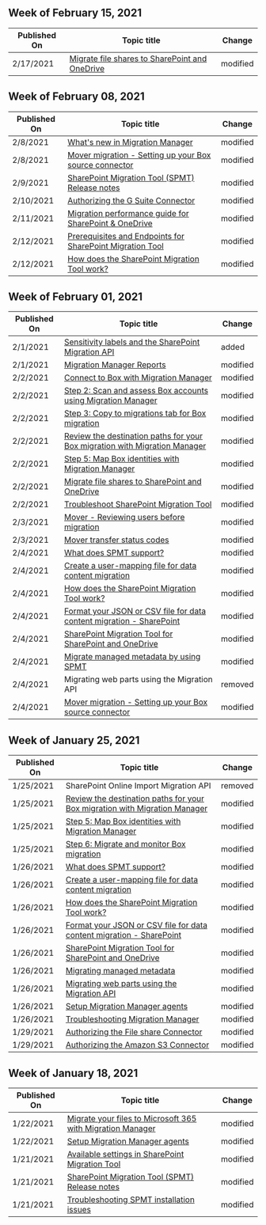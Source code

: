 <!-- This file is generated automatically each week. Changes made to this file will be overwritten.-->



## Week of February 15, 2021


| Published On |Topic title | Change |
|------|------------|--------|
| 2/17/2021 | [Migrate file shares to SharePoint and OneDrive](/SharepointMigration/fileshare-to-odsp-migration-guide) | modified |


## Week of February 08, 2021


| Published On |Topic title | Change |
|------|------------|--------|
| 2/8/2021 | [What's new in Migration Manager](/SharepointMigration/mm-whats-new) | modified |
| 2/8/2021 | [Mover migration - Setting up your Box source connector](/SharepointMigration/mover-box) | modified |
| 2/9/2021 | [SharePoint Migration Tool (SPMT) Release notes](/SharepointMigration/new-and-improved-features-in-the-sharepoint-migration-tool) | modified |
| 2/10/2021 | [Authorizing the G Suite Connector](/SharepointMigration/mover-gsuite) | modified |
| 2/11/2021 | [Migration performance guide for SharePoint & OneDrive](/SharepointMigration/sharepoint-online-and-onedrive-migration-speed) | modified |
| 2/12/2021 | [Prerequisites and Endpoints for SharePoint Migration Tool](/SharepointMigration/spmt-prerequisites) | modified |
| 2/12/2021 | [How does the SharePoint Migration Tool work?](/SharepointMigration/how-the-sharepoint-migration-tool-works) | modified |


## Week of February 01, 2021


| Published On |Topic title | Change |
|------|------------|--------|
| 2/1/2021 | [Sensitivity labels and the SharePoint Migration API](/SharepointMigration/sp-migration-api-and-sensitivity-labels) | added |
| 2/1/2021 | [Migration Manager Reports](/SharepointMigration/mm-reports) | modified |
| 2/2/2021 | [Connect to Box with Migration Manager](/SharepointMigration/mm-box-step1-connect) | modified |
| 2/2/2021 | [Step 2: Scan and assess Box accounts using Migration Manager](/SharepointMigration/mm-box-step2-scan-assess) | modified |
| 2/2/2021 | [Step 3: Copy to migrations tab for Box migration](/SharepointMigration/mm-box-step3-copy-to-migrations) | modified |
| 2/2/2021 | [Review the destination paths for your Box migration with Migration Manager](/SharepointMigration/mm-box-step4-review-destinations) | modified |
| 2/2/2021 | [Step 5: Map Box identities with Migration Manager](/SharepointMigration/mm-box-step5-map-identities) | modified |
| 2/2/2021 | [Migrate file shares to SharePoint and OneDrive](/SharepointMigration/fileshare-to-odsp-migration-guide) | modified |
| 2/2/2021 | [Troubleshoot SharePoint Migration Tool](/SharepointMigration/troubleshooting-common-spmt-issues) | modified |
| 2/3/2021 | [Mover - Reviewing users before migration](/SharepointMigration/mover-review-users) | modified |
| 2/3/2021 | [Mover transfer status codes](/SharepointMigration/mover-transfer-status-codes) | modified |
| 2/4/2021 | [What does SPMT support?](/SharepointMigration/what-is-supported-spmt) | modified |
| 2/4/2021 | [Create a user-mapping file for data content migration](/SharepointMigration/create-a-user-mapping-file-for-data-content-migration) | modified |
| 2/4/2021 | [How does the SharePoint Migration Tool work?](/SharepointMigration/how-the-sharepoint-migration-tool-works) | modified |
| 2/4/2021 | [Format your JSON or CSV file for data content migration - SharePoint](/SharepointMigration/how-to-format-your-csv-file-for-data-content-migration) | modified |
| 2/4/2021 | [SharePoint Migration Tool for SharePoint and OneDrive](/SharepointMigration/introducing-the-sharepoint-migration-tool) | modified |
| 2/4/2021 | [Migrate managed metadata by using SPMT](/SharepointMigration/managed-metadata-migration) | modified |
| 2/4/2021 | Migrating web parts using the Migration API | removed |
| 2/4/2021 | [Mover migration - Setting up your Box source connector](/SharepointMigration/mover-box) | modified |


## Week of January 25, 2021


| Published On |Topic title | Change |
|------|------------|--------|
| 1/25/2021 | SharePoint Online Import Migration API | removed |
| 1/25/2021 | [Review the destination paths for your Box migration with Migration Manager](/SharepointMigration/mm-box-step4-review-destinations) | modified |
| 1/25/2021 | [Step 5: Map Box identities with Migration Manager](/SharepointMigration/mm-box-step5-map-identities) | modified |
| 1/25/2021 | [Step 6: Migrate and monitor Box migration](/SharepointMigration/mm-box-step6-migrate-monitor) | modified |
| 1/26/2021 | [What does SPMT support?](/SharepointMigration/what-is-supported-spmt) | modified |
| 1/26/2021 | [Create a user-mapping file for data content migration](/SharepointMigration/create-a-user-mapping-file-for-data-content-migration) | modified |
| 1/26/2021 | [How does the SharePoint Migration Tool work?](/SharepointMigration/how-the-sharepoint-migration-tool-works) | modified |
| 1/26/2021 | [Format your JSON or CSV file for data content migration - SharePoint](/SharepointMigration/how-to-format-your-csv-file-for-data-content-migration) | modified |
| 1/26/2021 | [SharePoint Migration Tool for SharePoint and OneDrive](/SharepointMigration/introducing-the-sharepoint-migration-tool) | modified |
| 1/26/2021 | [Migrating managed metadata](/SharepointMigration/managed-metadata-migration) | modified |
| 1/26/2021 | [Migrating web parts using the Migration API](/SharepointMigration/migrate-webparts-api) | modified |
| 1/26/2021 | [Setup Migration Manager agents](/SharepointMigration/mm-setup-clients) | modified |
| 1/26/2021 | [Troubleshooting Migration Manager](/SharepointMigration/mm-troubleshoot) | modified |
| 1/29/2021 | [Authorizing the File share Connector](/SharepointMigration/mover-fileshare) | modified |
| 1/29/2021 | [Authorizing the Amazon S3 Connector](/SharepointMigration/mover-amazons3) | modified |


## Week of January 18, 2021


| Published On |Topic title | Change |
|------|------------|--------|
| 1/22/2021 | [Migrate your files to Microsoft 365 with Migration Manager](/SharepointMigration/mm-get-started) | modified |
| 1/22/2021 | [Setup Migration Manager agents](/SharepointMigration/mm-setup-clients) | modified |
| 1/21/2021 | [Available settings in SharePoint Migration Tool](/SharepointMigration/spmt-settings) | modified |
| 1/21/2021 | [SharePoint Migration Tool (SPMT) Release notes](/SharepointMigration/new-and-improved-features-in-the-sharepoint-migration-tool) | modified |
| 1/21/2021 | [Troubleshooting SPMT installation issues](/SharepointMigration/spmt-install-issues) | modified |
